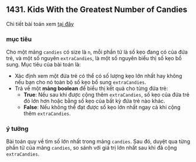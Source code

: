 ## 1431. Kids With the Greatest Number of Candies

Chi tiết bài toán xem [tại đây](https://leetcode.com/problems/kids-with-the-greatest-number-of-candies/description/)

### mục tiêu
Cho một mảng `candies` có size là `n`, mỗi phần tử là số kẹo đang có của đứa trẻ, và một số nguyên `extraCandies`, là một số nguyên biểu thị số kẹo bổ sung. Mục tiêu của bài toán là:
 - Xác định xem một đứa trẻ có thể có số lượng kẹo lớn nhất hay không nếu bạn cho nó toàn bộ số kẹo bổ sung `extraCandies`.
 - Trả về một **mảng boolean** để biểu thị kết quả cho từng đứa trẻ:
   - **True**: Nếu sau khi được cộng thêm `extraCandies`, số kẹo của đứa trẻ đó lớn hơn hoặc bằng số kẹo của bất kỳ đứa trẻ nào khác.
   - **False**: Nếu không thể đạt được số kẹo lớn nhất ngay cả khi cộng thêm `extraCandies`.

### ý tưởng
Bài toán quy về tìm số lớn nhất trong mảng `candies`. Sau đó, duyệt qua từng phần tử của mảng `candies`, so sánh với giá trị lớn nhất sau khi đã cộng `extraCandies`.
